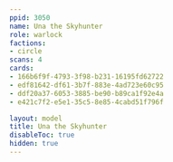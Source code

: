 ```yaml
---
ppid: 3050
name: Una the Skyhunter
role: warlock
factions:
- circle
scans: 4
cards:
- 166b6f9f-4793-3f98-b231-16195fd62722
- edf81642-df61-3b7f-883e-4ad723e60c95
- ddf20a37-6053-3885-be90-b89ca1f92e4a
- e421c7f2-e5e1-35c5-8e85-4cabd51f796f

layout: model
title: Una the Skyhunter
disableToc: true
hidden: true
---
```

